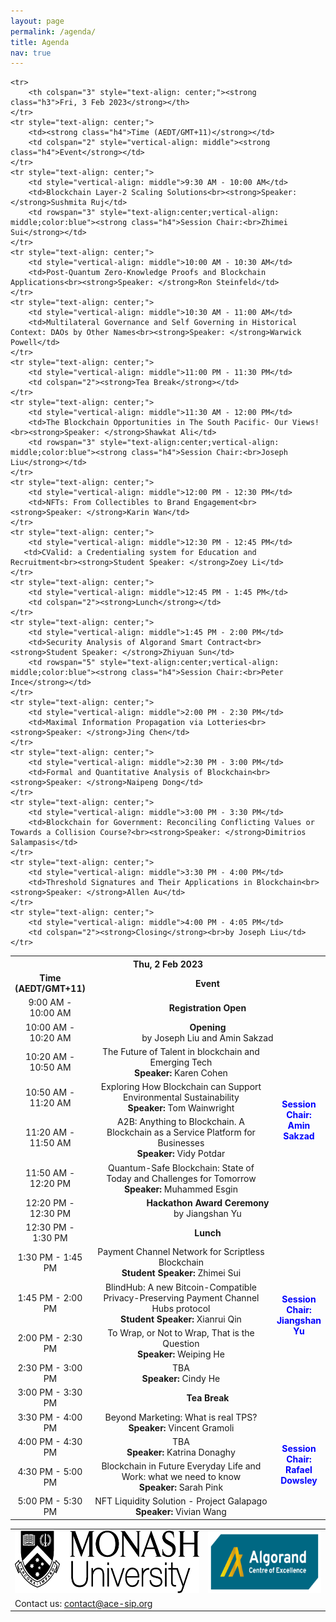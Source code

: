 ```yaml
---
layout: page
permalink: /agenda/
title: Agenda
nav: true
---
```

<table>
    <tr>
        <th colspan="3" style="text-align: center;"><strong class="h3">Thu, 2 Feb 2023</strong></th>
    </tr>
    <tr style="text-align: center;">
        <td><strong class="h4">Time (AEDT/GMT+11)</strong></td>
        <td colspan="2" style="vertical-align: middle"><strong class="h4">Event</strong></td>
    </tr>
    <tr style="text-align: center;">
        <td>9:00 AM - 10:00 AM</td>
        <td colspan="2" style="vertical-align: middle"><strong>Registration Open</strong></td>
    </tr>
    <tr style="text-align: center;">
        <td style="vertical-align: middle">10:00 AM - 10:20 AM</td>
        <td colspan="2"><strong>Opening</strong><br>by Joseph Liu and Amin Sakzad</td>
    </tr>
    <tr style="text-align: center;">
        <td style="vertical-align: middle">10:20 AM - 10:50 AM</td>
        <td width="60%">The Future of Talent in blockchain and Emerging Tech<br><strong>Speaker: </strong>Karen Cohen</td>
        <td rowspan="4" style="text-align:center;vertical-align:middle;color:blue;"><strong class="h4">Session Chair:<br>Amin Sakzad</strong></td>
    </tr>
    <tr style="text-align: center;">
        <td style="vertical-align: middle">10:50 AM - 11:20 AM</td>
        <td>Exploring How Blockchain can Support Environmental Sustainability<br><strong>Speaker: </strong>Tom Wainwright</td>
    </tr>
    <tr style="text-align: center;">
        <td style="vertical-align: middle">11:20 AM - 11:50 AM</td>
        <td>A2B: Anything to Blockchain. A Blockchain as a Service Platform for Businesses<br><strong>Speaker: </strong>Vidy Potdar</td>
    </tr>
    <tr style="text-align: center;">
        <td style="vertical-align: middle">11:50 AM - 12:20 PM</td>
        <td width="50%">Quantum-Safe Blockchain: State of Today and Challenges for Tomorrow<br><strong>Speaker: </strong>Muhammed Esgin</td>
    </tr>
    <tr style="text-align: center;">
        <td style="vertical-align: middle">12:20 PM - 12:30 PM</td>
        <td colspan="2"><strong>Hackathon Award Ceremony</strong><br>by Jiangshan Yu</td>
    </tr>
    <tr style="text-align: center;">
        <td style="vertical-align: middle">12:30 PM - 1:30 PM</td>
        <td colspan="2"><strong>Lunch</strong></td>
    </tr>
    <tr style="text-align: center;">
        <td style="vertical-align: middle">1:30 PM - 1:45 PM</td>
        <td>Payment Channel Network for Scriptless Blockchain<br><strong>Student Speaker: </strong>Zhimei Sui</td>
        <td rowspan="4" style="text-align:center;vertical-align: middle;color:blue"><strong class="h4">Session Chair:<br>Jiangshan Yu</strong></td>
    </tr>
    <tr style="text-align: center;">
        <td style="vertical-align: middle">1:45 PM - 2:00 PM</td>
        <td>BlindHub: A new Bitcoin-Compatible Privacy-Preserving Payment Channel Hubs protocol<br><strong>Student Speaker: </strong>Xianrui Qin</td>
    </tr>
    <tr style="text-align: center;">
        <td style="vertical-align: middle">2:00 PM - 2:30 PM</td>
        <td>To Wrap, or Not to Wrap, That is the Question<br><strong>Speaker: </strong>Weiping He</td>
    </tr>
    <tr style="text-align: center;">
        <td style="vertical-align: middle">2:30 PM - 3:00 PM</td>
        <td>TBA<br><strong>Speaker: </strong>Cindy He</td>
    </tr>
    <tr style="text-align: center;">
        <td style="vertical-align: middle">3:00 PM - 3:30 PM</td>
        <td colspan="2"><strong>Tea Break</strong></td>
    </tr>
    <tr style="text-align: center;">
        <td style="vertical-align: middle">3:30 PM - 4:00 PM</td>
        <td>Beyond Marketing: What is real TPS?<br><strong>Speaker: </strong>Vincent Gramoli</td>
        <td rowspan="4" style="text-align:center;vertical-align: middle;color:blue"><strong class="h4">Session Chair:<br>Rafael Dowsley</strong></td>
    </tr>
    <tr style="text-align: center;">
        <td style="vertical-align: middle">4:00 PM - 4:30 PM</td>
        <td>TBA<br><strong>Speaker: </strong>Katrina Donaghy</td>
    </tr>
    <tr style="text-align: center;">
        <td style="vertical-align: middle">4:30 PM - 5:00 PM</td>
        <td>Blockchain in Future Everyday Life and Work: what we need to know<br><strong>Speaker: </strong>Sarah Pink</td>
    </tr>
    <tr style="text-align: center;">
        <td style="vertical-align: middle">5:00 PM - 5:30 PM</td>
        <td>NFT Liquidity Solution - Project Galapago<br><strong>Speaker: </strong>Vivian Wang</td>
    </tr>

    <tr>
        <th colspan="3" style="text-align: center;"><strong class="h3">Fri, 3 Feb 2023</strong></th>
    </tr>
    <tr style="text-align: center;">
        <td><strong class="h4">Time (AEDT/GMT+11)</strong></td>
        <td colspan="2" style="vertical-align: middle"><strong class="h4">Event</strong></td>
    </tr>
    <tr style="text-align: center;">
        <td style="vertical-align: middle">9:30 AM - 10:00 AM</td>
        <td>Blockchain Layer-2 Scaling Solutions<br><strong>Speaker: </strong>Sushmita Ruj</td>
        <td rowspan="3" style="text-align:center;vertical-align: middle;color:blue"><strong class="h4">Session Chair:<br>Zhimei Sui</strong></td>
    </tr>
    <tr style="text-align: center;">
        <td style="vertical-align: middle">10:00 AM - 10:30 AM</td>
        <td>Post-Quantum Zero-Knowledge Proofs and Blockchain Applications<br><strong>Speaker: </strong>Ron Steinfeld</td>
    </tr>
    <tr style="text-align: center;">
        <td style="vertical-align: middle">10:30 AM - 11:00 AM</td>
        <td>Multilateral Governance and Self Governing in Historical Context: DAOs by Other Names<br><strong>Speaker: </strong>Warwick Powell</td>
    </tr>
    <tr style="text-align: center;">
        <td style="vertical-align: middle">11:00 PM - 11:30 PM</td>
        <td colspan="2"><strong>Tea Break</strong></td>
    </tr>
    <tr style="text-align: center;">
        <td style="vertical-align: middle">11:30 AM - 12:00 PM</td>
        <td>The Blockchain Opportunities in The South Pacific- Our Views!<br><strong>Speaker: </strong>Shawkat Ali</td>
        <td rowspan="3" style="text-align:center;vertical-align: middle;color:blue"><strong class="h4">Session Chair:<br>Joseph Liu</strong></td>
    </tr>
    <tr style="text-align: center;">
        <td style="vertical-align: middle">12:00 PM - 12:30 PM</td>
        <td>NFTs: From Collectibles to Brand Engagement<br><strong>Speaker: </strong>Karin Wan</td>
    </tr>
    <tr style="text-align: center;">
        <td style="vertical-align: middle">12:30 PM - 12:45 PM</td>
       <td>CValid: a Credentialing system for Education and Recruitment<br><strong>Student Speaker: </strong>Zoey Li</td>
    </tr>
    <tr style="text-align: center;">
        <td style="vertical-align: middle">12:45 PM - 1:45 PM</td>
        <td colspan="2"><strong>Lunch</strong></td>
    </tr>
    <tr style="text-align: center;">
        <td style="vertical-align: middle">1:45 PM - 2:00 PM</td>
        <td>Security Analysis of Algorand Smart Contract<br><strong>Student Speaker: </strong>Zhiyuan Sun</td>
        <td rowspan="5" style="text-align:center;vertical-align: middle;color:blue"><strong class="h4">Session Chair:<br>Peter Ince</strong></td>
    </tr>
    <tr style="text-align: center;">
        <td style="vertical-align: middle">2:00 PM - 2:30 PM</td>
        <td>Maximal Information Propagation via Lotteries<br><strong>Speaker: </strong>Jing Chen</td>
    </tr>
    <tr style="text-align: center;">
        <td style="vertical-align: middle">2:30 PM - 3:00 PM</td>
        <td>Formal and Quantitative Analysis of Blockchain<br><strong>Speaker: </strong>Naipeng Dong</td>
    </tr>
    <tr style="text-align: center;">
        <td style="vertical-align: middle">3:00 PM - 3:30 PM</td>
        <td>Blockchain for Government: Reconciling Conflicting Values or Towards a Collision Course?<br><strong>Speaker: </strong>Dimitrios Salampasis</td>
    </tr>
    <tr style="text-align: center;">
        <td style="vertical-align: middle">3:30 PM - 4:00 PM</td>
        <td>Threshold Signatures and Their Applications in Blockchain<br><strong>Speaker: </strong>Allen Au</td>
    </tr>
    <tr style="text-align: center;">
        <td style="vertical-align: middle">4:00 PM - 4:05 PM</td>
        <td colspan="2"><strong>Closing</strong><br>by Joseph Liu</td>
    </tr>
</table>

<table style="width:100%; border:none">
  <tr>
    <td style="text-align:center;border:none"><img src="/assets/img/monash.png" height="100"></td>
    <td style="text-align:center;vertical-align:center;border:none"><img src="/assets/img/ace-sip.png" height="100"></td>
  </tr>
  <tr>
    <td style="text-align:left;border:none">Contact us: <a href="mailto:contact@ace-sip.org">contact@ace-sip.org</a></td>
  </tr>
</table>